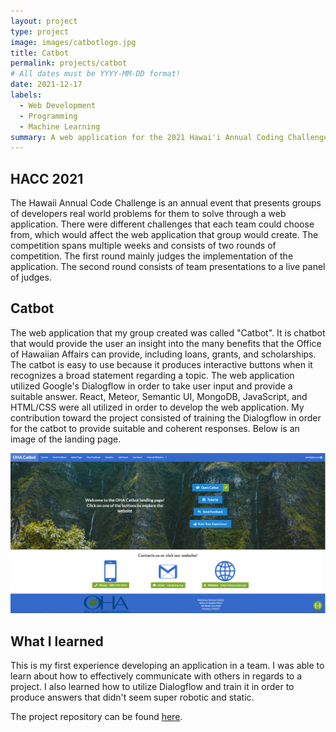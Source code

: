 ```yaml
---
layout: project
type: project
image: images/catbotlogo.jpg
title: Catbot
permalink: projects/catbot
# All dates must be YYYY-MM-DD format!
date: 2021-12-17
labels:
  - Web Development
  - Programming
  - Machine Learning
summary: A web application for the 2021 Hawai'i Annual Coding Challenge.
---
```


## HACC 2021

The Hawaii Annual Code Challenge is an annual event that presents groups of developers real world problems for them to solve through a web application. There were different challenges that each team could choose from, which would affect the web application that group would create. The competition spans multiple weeks and consists of two rounds of competition. The first round mainly judges the implementation of the application. The second round consists of team presentations to a live panel of judges.

## Catbot

The web application that my group created was called "Catbot". It is chatbot that would provide the user an insight into the many benefits that the Office of Hawaiian Affairs can provide, including loans, grants, and scholarships. The catbot is easy to use because it produces interactive buttons when it recognizes a broad statement regarding a topic. The web application utilized Google's Dialogflow in order to take user input and provide a suitable answer. React, Meteor, Semantic UI, MongoDB, JavaScript, and HTML/CSS were all utilized in order to develop the web application. My contribution toward the project consisted of training the Dialogflow in order for the catbot to provide suitable and coherent responses. Below is an image of the landing page.

<img class ="ui image" src="/images/landingpage.png">

## What I learned

This is my first experience developing an application in a team. I was able to learn about how to effectively communicate with others in regards to a project. I also learned how to utilize Dialogflow and train it in order to produce answers that didn't seem super robotic and static.

The project repository can be found [here](https://github.com/catjams/catbot).
